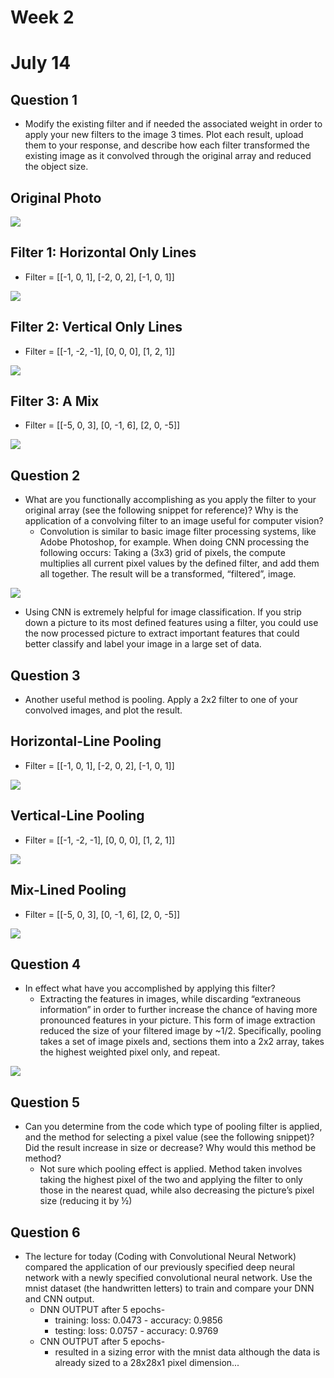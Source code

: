 # Week 2

# July 14

## Question 1
* Modify the existing filter and if needed the associated weight in order to apply your new filters to the image 3 times. Plot each result, upload them to your response, and describe how each filter transformed the existing image as it convolved through the original array and reduced the object size. 

## Original Photo
![](ascent_og.png)

## Filter 1: Horizontal Only Lines
* Filter =  [[-1, 0, 1], [-2, 0, 2], [-1, 0, 1]]

![](ascent_horizontal.png)



## Filter 2: Vertical Only Lines
* Filter = [[-1, -2, -1], [0, 0, 0], [1, 2, 1]]

![](ascent_vertical.png)



## Filter 3: A Mix
* Filter = [[-5, 0, 3], [0, -1, 6], [2, 0, -5]]

![](ascent_t1.png)



## Question 2
* What are you functionally accomplishing as you apply the filter to your original array (see the following snippet for reference)? Why is the application of a convolving filter to an image useful for computer vision? 
	* Convolution is similar to basic image filter processing systems, like Adobe Photoshop, for example. When doing CNN processing the following occurs:
Taking a (3x3) grid of pixels, the compute multiplies all current pixel values by the defined filter, and add them all together. The result will be a transformed, “filtered”, image.
		
![](CNN.png)

* Using CNN is extremely helpful for image classification. If you strip down a picture to its most defined features using a filter, you could use the now processed picture to extract important features that could better classify and label your image in a large set of data.

	
## Question 3
* Another useful method is pooling. Apply a 2x2 filter to one of your convolved images, and plot the result.


## Horizontal-Line Pooling
* Filter = [[-1, 0, 1], [-2, 0, 2], [-1, 0, 1]]

![](ascent_double_horizontal.png)



## Vertical-Line Pooling
* Filter = [[-1, -2, -1], [0, 0, 0], [1, 2, 1]]

![](ascent_double_vertical.png)


## Mix-Lined Pooling
* Filter =  [[-5, 0, 3], [0, -1, 6], [2, 0, -5]]

![](ascent_doubling_mix.png)

## Question 4
* In effect what have you accomplished by applying this filter?
	* Extracting the features in images, while discarding “extraneous information” in order to further increase the chance of having more pronounced features in your picture. This form of image extraction reduced the size of your filtered image by ~1/2. Specifically, pooling takes a set of image pixels and, sections them into a 2x2 array, takes the highest weighted pixel only, and repeat.

![](Pooling.png)

## Question 5
* Can you determine from the code which type of pooling filter is applied, and the method for selecting a pixel value (see the following snippet)? Did the result increase in size or decrease? Why would this method be method? 
	* Not sure which pooling effect is applied. Method taken involves taking the highest pixel of the two and applying the filter to only those in the nearest quad, while also decreasing the picture’s pixel size (reducing it by ½)

## Question 6
* The lecture for today (Coding with Convolutional Neural Network) compared the application of our previously specified deep neural network with a newly specified convolutional neural network. Use the mnist dataset (the handwritten letters) to train and compare your DNN and CNN output.
	* DNN OUTPUT after 5 epochs-
		* training: loss: 0.0473 - accuracy: 0.9856
		* testing: loss: 0.0757 - accuracy: 0.9769
	* CNN OUTPUT after 5 epochs-
		* resulted in a sizing error with the mnist data although the data is already sized to a 28x28x1 pixel dimension...